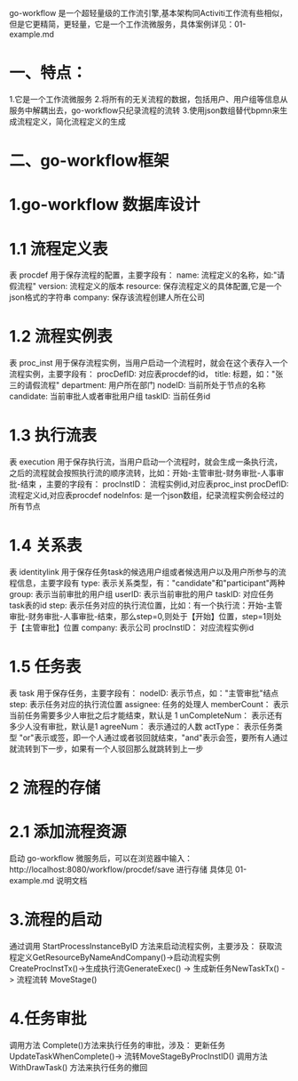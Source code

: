 go-workflow 是一个超轻量级的工作流引擎,基本架构同Activiti工作流有些相似，但是它更精简，更轻量，它是一个工作流微服务，具体案例详见：01-example.md
# 一、特点：
  1.它是一个工作流微服务
  2.将所有的无关流程的数据，包括用户、用户组等信息从服务中解耦出去，go-workflow只纪录流程的流转
  3.使用json数组替代bpmn来生成流程定义，简化流程定义的生成
# 二、go-workflow框架
# 1.go-workflow 数据库设计
# 1.1 流程定义表
  表 procdef 用于保存流程的配置，主要字段有：
     name: 流程定义的名称，如:"请假流程"
     version: 流程定义的版本
     resource: 保存流程定义的具体配置,它是一个json格式的字符串
     company: 保存该流程创建人所在公司
# 1.2 流程实例表
  表 proc_inst 用于保存流程实例，当用户启动一个流程时，就会在这个表存入一个流程实例，主要字段有：
    procDefID: 对应表procdef的id，
    title: 标题，如："张三的请假流程"
    department: 用户所在部门
    nodeID: 当前所处于节点的名称
    candidate: 当前审批人或者审批用户组
    taskID: 当前任务id
# 1.3 执行流表
  表 execution 用于保存执行流，当用户启动一个流程时，就会生成一条执行流，之后的流程就会按照执行流的顺序流转，比如：开始-主管审批-财务审批-人事审批-结束 ，主要的字段有：
    procInstID： 流程实例id,对应表proc_inst
    procDefID: 流程定义id,对应表procdef
    nodeInfos: 是一个json数组，纪录流程实例会经过的所有节点
# 1.4 关系表
  表 identitylink 用于保存任务task的候选用户组或者候选用户以及用户所参与的流程信息，主要字段有
    type: 表示关系类型，有："candidate"和"participant"两种
    group: 表示当前审批的用户组
    userID: 表示当前审批的用户
    taskID: 对应任务task表的id
    step: 表示任务对应的执行流位置，比如：有一个执行流：开始-主管审批-财务审批-人事审批-结束，那么step=0,则处于【开始】位置，step=1则处于【主管审批】位置
    company: 表示公司
    procInstID： 对应流程实例id
# 1.5 任务表
  表 task 用于保存任务，主要字段有：
    nodeID: 表示节点，如："主管审批"结点
    step: 表示任务对应的执行流位置
    assignee: 任务的处理人
    memberCount： 表示当前任务需要多少人审批之后才能结束，默认是 1
    unCompleteNum： 表示还有多少人没有审批，默认是1
    agreeNum： 表示通过的人数
    actType： 表示任务类型 "or"表示或签，即一个人通过或者驳回就结束，"and"表示会签，要所有人通过就流转到下一步，如果有一个人驳回那么就跳转到上一步
# 2 流程的存储
# 2.1 添加流程资源
  启动 go-workflow 微服务后，可以在浏览器中输入：http://localhost:8080/workflow/procdef/save 进行存储
  具体见 01-example.md 说明文档
# 3.流程的启动
  通过调用 StartProcessInstanceByID 方法来启动流程实例，主要涉及：
    获取流程定义GetResourceByNameAndCompany()->启动流程实例CreateProcInstTx()->生成执行流GenerateExec() -> 生成新任务NewTaskTx() -> 流程流转 MoveStage()
# 4.任务审批
  调用方法 Complete()方法来执行任务的审批，涉及：
    更新任务 UpdateTaskWhenComplete()-> 流转MoveStageByProcInstID()
  调用方法 WithDrawTask() 方法来执行任务的撤回
   

